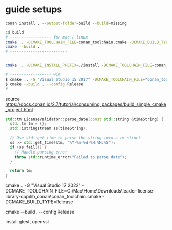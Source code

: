 # guide setups

```bash
conan install . --output-folder=build --build=missing

cd build
# ------------------ for mac / linux
cmake .. -DCMAKE_TOOLCHAIN_FILE=conan_toolchain.cmake -DCMAKE_BUILD_TYPE=Release
cmake --build .
# -------------------------


cmake .. -DCMAKE_INSTALL_PREFIX=./install -DCMAKE_TOOLCHAIN_FILE=conan_toolchain.cmake -DCMAKE_BUILD_TYPE=Release

# ------------------ win
$ cmake .. -G "Visual Studio 15 2017" -DCMAKE_TOOLCHAIN_FILE="conan_toolchain.cmake"
$ cmake --build . --config Release
# -------------------------
```

source <https://docs.conan.io/2.7/tutorial/consuming_packages/build_simple_cmake_project.html>

```cpp
std::tm LicenseValidator::parse_date(const std::string &timeString) {
  std::tm tm = {};
  std::istringstream ss(timeString);

  // Use std::get_time to parse the string into a tm struct
  ss >> std::get_time(&tm, "%Y-%m-%d-%H:%M:%S");
  if (ss.fail()) {
    // Handle parsing error
    throw std::runtime_error("Failed to parse date");
  }

  return tm;
}
```

cmake .. -G "Visual Studio 17 2022" -DCMAKE_TOOLCHAIN_FILE=C:\Mac\Home\Downloads\leader-license-library-cpp\lib_conan\conan_toolchain.cmake -DCMAKE_BUILD_TYPE=Release

 cmake --build . --config Release

 install gtest, openssl
